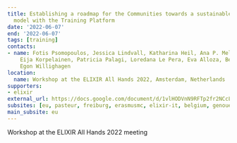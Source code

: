 ```yaml
---
title: Establishing a roadmap for the Communities towards a sustainable co-production
  model with the Training Platform
date: '2022-06-07'
end: '2022-06-07'
tags: [training]
contacts:
- name: Fotis Psomopoulos, Jessica Lindvall, Katharina Heil, Ana P. Melo, Alexia Cardona,
    Eija Korpelainen, Patricia Palagi, Loredana Le Pera, Eva Alloza, Bérénice Batut,
    Egon Willighagen
location:
  name: Workshop at the ELIXIR All Hands 2022, Amsterdam, Netherlands
supporters:
- elixir
external_url: https://docs.google.com/document/d/1vlHODVnN9RFTp2fr2NCcLV4ujb8Js3EH6NqXHfP_F9E/edit?usp=sharing
subsites: [eu, pasteur, freiburg, erasmusmc, elixir-it, belgium, genouest]
main_subsite: eu
---
```


Workshop at the ELIXIR All Hands 2022 meeting

